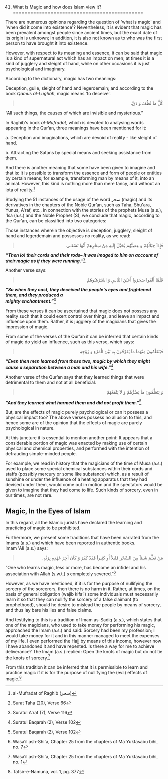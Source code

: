 41. What is Magic and how does Islam view it?
=============================================

There are numerous opinions regarding the question of 'what is magic'
and 'when did it come into existence'? Nevertheless, it is evident that
magic has been prevalent amongst people since ancient times, but the
exact date of its origin is unknown; in addition, it is also not known
as to who was the first person to have brought it into existence.

However, with respect to its meaning and essence, it can be said that
magic is a kind of supernatural act which has an impact on men; at times
it is a kind of jugglery and sleight of hand, while on other occasions
it is just psychological and imaginary.

According to the dictionary, magic has two meanings:

Deception, guile, sleight of hand and legerdemain; and according to the
book *Qamus al-Lughah*, magic means 'to deceive'.

<blockquote dir="rtl">
  <p>
کُلُّ ماَ لَطُفَ وَ دَقَّ.
  </p>
</blockquote>

“All such things, the causes of which are invisible and mysterious.”

In Raghib's book *al-Mufradat*, which is devoted to analysing words
appearing in the Qur’an, three meanings have been mentioned for it:

a. Deception and imaginations, which are devoid of reality - like
sleight of hand.

b. Attracting the Satans by special means and seeking assistance from
them.

And there is another meaning that some have been given to imagine and
that is: It is possible to transform the essence and form of people or
entities by certain means; for example, transforming man by means of it,
into an animal. However, this kind is nothing more than mere fancy, and
without an iota of reality.[^1]

Studying the 51 instances of the usage of the word سحر (magic) and its
derivatives in the chapters of the Noble Qur’an, such as Taha, Shu'ara,
Yunus, A'raf, etc., in connection with the stories of the prophets Musa
(a.s.), 'Isa (a.s.) and the Noble Prophet (S), we conclude that magic,
according to the Qur’an, can be classified into two categories:

Those instances wherein the objective is deception, jugglery, sleight of
hand and legerdemain and possesses no reality, as we read:

<blockquote dir="rtl">
  <p>
فَإِِذاَ حِبَالُهُمْ وَ عِصِيُّهُم يُخَيَّلُ إِِلَيهِ مِنْ سِحْرِهِمْ
أَنَّهَا تَسْعَـى
  </p>
</blockquote>

***“Then lo! their cords and their rods– it was imaged to him on account
of their magic as if they were running.”***[^2]

Another verse says:

<blockquote dir="rtl">
  <p>
فَلَمَّا أَلْقَوا سَحَرُوا أََعيُنَ النَّاسِ وَ اسْتَرْهَبُوهُمْ
  </p>
</blockquote>

***“So when they cast, they deceived the people's eyes and frightened
them, and they produced a***  
***mighty enchantment.”***[^3]

From these verses it can be ascertained that magic does not possess any
reality such that it could exert control over things, and leave an
impact and influence upon them. Rather, it is jugglery of the magicians
that gives the impression of magic.

From some of the verses of the Qur’an it can be inferred that certain
kinds of magic do yield an influence, such as this verse, which says:

<blockquote dir="rtl">
  <p>
فَيَتَعَلَّمُونَ مِنْهُماَ ماَ يُفَرِّقُونَ بِهِ بَيْنَ الْمَرْءِ وَ
زَوْجِهِ
  </p>
</blockquote>

***“Even then men learned from these two, magic by which they might
cause a separation between a man and his wife.”***[^4]

Another verse of the Qur’an says that they learned things that were
detrimental to them and not at all beneficial.

<blockquote dir="rtl">
  <p>
وَ يَتَعَلَّمُونَ ماَ يَضُرُّهُمْ وَ لاَ يَنْفَعُهُمْ
  </p>
</blockquote>

***“And they learned what harmed them and did not profit them.”***[^5]

But, are the effects of magic purely psychological or can it possess a
physical impact too? The above verses possess no allusion to this, and
hence some are of the opinion that the effects of magic are purely
psychological in nature.

At this juncture it is essential to mention another point: It appears
that a considerable portion of magic was enacted by making use of
certain physical and chemical properties, and performed with the
intention of defrauding simple-minded people.

For example, we read in history that the magicians of the time of Musa
(a.s.) used to place some special chemical substances within their cords
and staffs (possibly mercury or some like substance) which, as a result
of sunshine or under the influence of a heating apparatus that they had
devised under them, would come out in motion and the spectators would be
given to imagine that they had come to life. Such kinds of sorcery, even
in our times, are not rare.

Magic, In the Eyes of Islam
---------------------------

In this regard, all the Islamic jurists have declared the learning and
practicing of magic to be prohibited.

Furthermore, we present some traditions that have been narrated from the
Imams (a.s.) and which have been reported in authentic books.  
 Imam 'Ali (a.s.) says:

<blockquote dir="rtl">
  <p>
مَنْ تَعَلَّمَ شَيئاً مِنَ السِّحْرِ قَليلاً أَو کَثِيراً فَقَدْ
کَفَرَ وَ کاَنَ آخِرُ عَهْدِهِ بِرَبِّهِ.
  </p>
</blockquote>

“One who learns magic, less or more, has become an infidel and his
association with Allah (s.w.t.) s completely severed.”[^6]

However, as we have mentioned, if it is for the purpose of nullifying
the sorcery of the sorcerers, then there is no harm in it. Rather, at
times, on the basis of general obligation (wajib kifa’i) some
individuals must necessarily learn it so that they can nullify the
sorcery of a false claimant (to prophethood), should he desire to
mislead the people by means of sorcery, and thus lay bare his lies and
false claims.

And testifying to this is a tradition of Imam as-Sadiq (a.s.), which
states that one of the magicians, who used to take money for performing
his magic, approached the Imam (a.s.) and said: Sorcery had been my
profession; I would take money for it and in this manner managed to meet
the expenses of my life. I even performed the Hajj by means of this
income, however now I have abandoned it and have repented. Is there a
way for me to achieve deliverance? The Imam (a.s.) replied: Open the
knots of magic but do not tie the knots of sorcery.[^7]

From this tradition it can be inferred that it is permissible to learn
and practice magic if it is for the purpose of nullifying the (evil)
effects of magic.[^8]

[^1]: al-Mufradat of Raghib (سحر)

[^2]: Surat Taha (20), Verse 66

[^3]: Suratul A'raf (7), Verse 116

[^4]: Suratul Baqarah (2), Verse 102

[^5]: Suratul Baqarah (2), Verse 102

[^6]: Wasa’il ash-Shi'a, Chapter 25 from the chapters of Ma Yuktasabu
bihi, no. 7

[^7]: Wasa’il ash-Shi'a, Chapter 25 from the chapters of Ma Yuktasabu
bihi, no. 1

[^8]: Tafsir-e-Namuna, vol. 1, pg. 377


